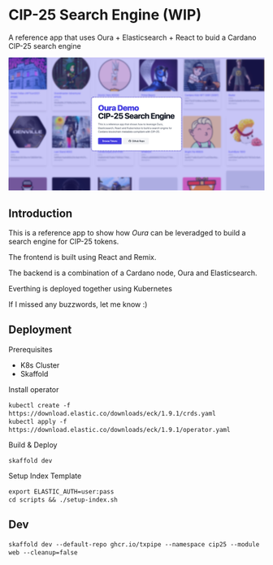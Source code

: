 # CIP-25 Search Engine (WIP)

A reference app that uses Oura + Elasticsearch + React to buid a Cardano CIP-25 search engine

![Screenshot](assets/screenshot.png)

## Introduction

This is a reference app to show how _Oura_ can be leveradged to build a search engine for CIP-25 tokens.

The frontend is built using React and Remix.

The backend is a combination of a Cardano node, Oura and Elasticsearch.

Everthing is deployed together using Kubernetes

If I missed any buzzwords, let me know :)

## Deployment

Prerequisites

- K8s Cluster
- Skaffold

Install operator

```
kubectl create -f https://download.elastic.co/downloads/eck/1.9.1/crds.yaml
kubectl apply -f https://download.elastic.co/downloads/eck/1.9.1/operator.yaml
```

Build & Deploy

```
skaffold dev
```

Setup Index Template

```
export ELASTIC_AUTH=user:pass
cd scripts && ./setup-index.sh
```

## Dev

```
skaffold dev --default-repo ghcr.io/txpipe --namespace cip25 --module web --cleanup=false
```